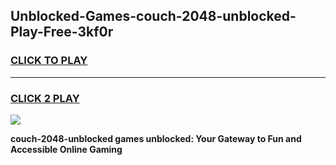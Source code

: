 
## Unblocked-Games-couch-2048-unblocked-Play-Free-3kf0r
<h3>
<a href="https://premium76.site?title=couch-2048-unblocked&ref=10A">CLICK TO PLAY</a></h3>
<hr>

<h3>
<a href="https://premium76.site?title=couch-2048-unblocked&ref=10A">CLICK 2 PLAY</a>
  
</h3>

<a href="https://premium76.site?title=couch-2048-unblocked&ref=10A"><img src="https://clearcache.store/games.png"></a>


**couch-2048-unblocked games unblocked: Your Gateway to Fun and Accessible Online Gaming**
